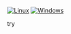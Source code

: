 [![Linux](https://github.com/AdamYuan/NIS1336_Schedulite/actions/workflows/linux.yml/badge.svg)](https://github.com/AdamYuan/NIS1336_Schedulite/actions/workflows/linux.yml)
[![Windows](https://github.com/AdamYuan/NIS1336_Schedulite/actions/workflows/windows.yml/badge.svg)](https://github.com/AdamYuan/NIS1336_Schedulite/actions/workflows/windows.yml)

try
